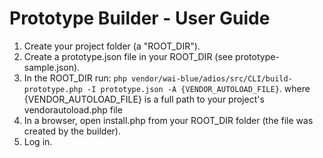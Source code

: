 # Prototype Builder - User Guide

1. Create your project folder (a "ROOT_DIR").
2. Create a prototype.json file in your ROOT_DIR (see prototype-sample.json).
3. In the ROOT_DIR run: 
    `php vendor/wai-blue/adios/src/CLI/build-prototype.php -I prototype.json -A {VENDOR_AUTOLOAD_FILE}`.
    where {VENDOR_AUTOLOAD_FILE} is a full path to your project's vendorautoload.php file
5. In a browser, open install.php from your ROOT_DIR folder (the file was created by the builder).
6. Log in.